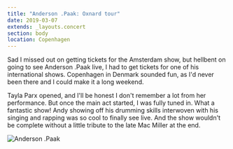```yaml
---
title: "Anderson .Paak: Oxnard tour"
date: 2019-03-07
extends: _layouts.concert
section: body
location: Copenhagen
---
```


Sad I missed out on getting tickets for the Amsterdam show, but hellbent on going to see Anderson .Paak live, I had to
get tickets for one of his international shows. Copenhagen in Denmark sounded fun, as I'd never been there and I could 
make it a long weekend. 

Tayla Parx opened, and I'll be honest I don't remember a lot from her performance. But once the main act started, I was
fully tuned in. What a fantastic show! Andy showing off his drumming skills interwoven with his singing and rapping was 
so cool to finally see live. And the show wouldn't be complete without a little tribute to the late Mac Miller at the 
end.

![Anderson .Paak](/assets/images/anderson-paak.jpg)
